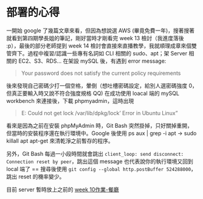 # 部署的心得

一開始 google 了幾篇文章來看，但因為想說選 AWS (畢竟免費一年)，搜著搜著就看到第四期學長姐的筆記，剛好當時才剛看完 week 13 檢討（我進度落後 :p），最後的部分老師提到 week 14 檢討會直接來直播教學，我就順理成章來個雙管齊下。過程中複習/認識一些專有名詞如 CLI 相關的 sudo、apt；架 Server 相關的 EC2、S3、RDS...
在架設 mySQL 後，有遇到 error message:
> Your password does not satisfy the current policy requirements

後來發現自己密碼少打一個空格，暈倒（想吐槽密碼設定，給別人選密碼強度 0，但真正要輸入時又說不符合強度規格 QQ)
在成功使用 loacal 端的 mySQL workbench 來連接後，下載 phpmyadmin，這時出現
> E: Could not get lock /var/lib/dpkg/lock’ Error in Ubuntu Linux”

看來是因為之前在安裝 phpMyAdmin 時，Git Bash 突然掛掉，只好關掉重開，但當時的安裝程序還在執行環境中。Google 後使用 ps aux | grep -i apt -> sudo killall apt apt-get 來清乾淨之前暫存的程序。

另外，Git Bash 每過一小段時間就會跳出 `client_loop: send disconnect: Connection reset by peer`，跳出這個 message 也代表說你的執行環境又回到 local 端了 == 搜尋後使用 `git config --global http.postBuffer 524288000`，跳出 reset 的機率變少。

目前 server 暫時放上之前的 [week 10作業-餐廳](http://jacksonli.tw/restaurant.html)

